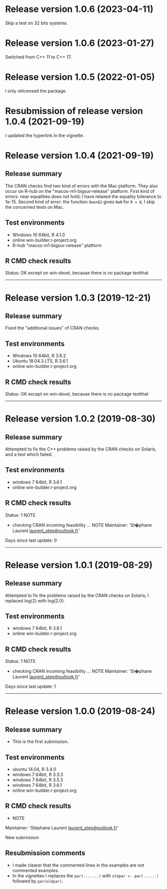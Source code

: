 # Release version 1.0.6 (2023-04-11)

Skip a test on 32 bits systems.


# Release version 1.0.6 (2023-01-27)

Switched from C++ 11 to C++ 17.


# Release version 1.0.5 (2022-01-05)

I only relicensed the package.


# Resubmission of release version 1.0.4 (2021-09-19)

I updated the hyperlink in the vignette.


# Release version 1.0.4 (2021-09-19)

## Release summary 

The CRAN checks find two kind of errors with the Mac platform. They also occur 
on R-hub on the "macos-m1-bigsur-release" platform. First kind of errors: near 
equalities does not hold; I have relaxed the equality tolerance to 1e-15. 
Second kind of error: the function `OwenQ2` gives `NaN` for `R = 0`; I skip 
the concerned tests on Mac.


## Test environments

   * Windows 10 64bit, R 4.1.0
   * online win-builder.r-project.org 
   * R-hub "macos-m1-bigsur-release" platform

## R CMD check results

Status: OK except on win-devel, because there is no package testthat


____

# Release version 1.0.3 (2019-12-21)

## Release summary 

Fixed the "additional issues" of CRAN checks.

## Test environments

   * Windows 10 64bit, R 3.6.2
   * Ubuntu 18.04.3 LTS, R 3.6.1
   * online win-builder.r-project.org 

## R CMD check results

Status: OK except on win-devel, because there is no package testthat


____

# Release version 1.0.2 (2019-08-30)

## Release summary 

Attempted to fix the C++ problems raised by the CRAN checks on Solaris, and 
a test which failed.

## Test environments

   * windows 7 64bit, R 3.6.1
   * online win-builder.r-project.org 

## R CMD check results

Status: 1 NOTE

* checking CRAN incoming feasibility ... NOTE
Maintainer: 'St�phane Laurent <laurent_step@outlook.fr>'

Days since last update: 0

____

# Release version 1.0.1 (2019-08-29)

## Release summary 

Attempted to fix the problems raised by the CRAN checks on Solaris; 
I replaced log(2) with log(2.0).

## Test environments

   * windows 7 64bit, R 3.6.1
   * online win-builder.r-project.org 

## R CMD check results

Status: 1 NOTE

* checking CRAN incoming feasibility ... NOTE
Maintainer: 'St�phane Laurent <laurent_step@outlook.fr>'

Days since last update: 1

___

# Release version 1.0.0 (2019-08-24)

## Release summary

- This is the first submission.

## Test environments

   * ubuntu 14.04, R 3.4.0
   * windows 7 64bit, R 3.3.3
   * windows 7 64bit, R 3.5.3
   * windows 7 64bit, R 3.6.1
   * online win-builder.r-project.org 

## R CMD check results

   * NOTE

Maintainer: 'Stéphane Laurent <laurent_step@outlook.fr>'

New submission

## Resubmission comments

  * I made clearer that the commented lines in the examples are not commented examples.
  * In the vignettes I replaces the `par(.......)` with `oldpar <- par(......)` followed by `par(oldpar)`.
